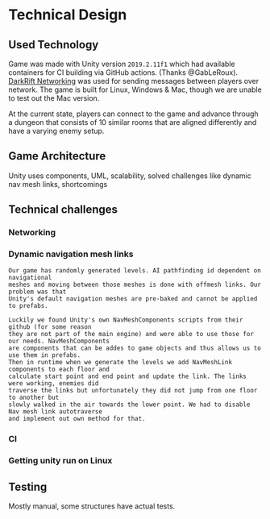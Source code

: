 # Technical Design

## Used Technology

Game was made with Unity version `2019.2.11f1` which had available containers for CI building via GitHub actions. (Thanks @GabLeRoux). [DarkRift Networking](https://www.darkriftnetworking.com/darkrift2) was used for sending messages between players over network. The game is built for Linux, Windows & Mac, though we are unable to test out the Mac version.

At the current state, players can connect to the game and advance through a dungeon that consists of 10 similar rooms that are aligned differently and have a varying enemy setup.

## Game Architecture

Unity uses components, UML, scalability, solved challenges like dynamic nav mesh links, shortcomings

## Technical challenges

### Networking

### Dynamic navigation mesh links
    Our game has randomly generated levels. AI pathfinding id dependent on navigational
    meshes and moving between those meshes is done with offmesh links. Our problem was that
    Unity's default navigation meshes are pre-baked and cannot be applied to prefabs.

    Luckily we found Unity's own NavMeshComponents scripts from their github (for some reason
    they are not part of the main engine) and were able to use those for our needs. NavMeshComponents
    are components that can be addes to game objects and thus allows us to use them in prefabs.
    Then in runtime when we generate the levels we add NavMeshLink components to each floor and
    calculate start point and end point and update the link. The links were working, enemies did
    traverse the links but unfortunately they did not jump from one floor to another but
    slowly walked in the air towards the lower point. We had to disable Nav mesh link autotraverse
    and implement out own method for that.
### CI

### Getting unity run on Linux

## Testing

Mostly manual, some structures have actual tests.

